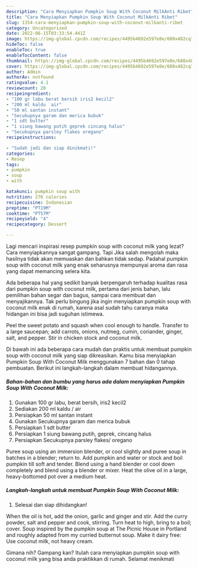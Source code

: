 ```yaml
---
description: "Cara Menyiapkan Pumpkin Soup With Coconut MilkAnti Ribet"
title: "Cara Menyiapkan Pumpkin Soup With Coconut MilkAnti Ribet"
slug: 1354-cara-menyiapkan-pumpkin-soup-with-coconut-milkanti-ribet
category: Uncategorized
date: 2022-06-15T03:33:54.441Z
image: https://img-global.cpcdn.com/recipes/4495b4692e597e8e/680x482cq70/pumpkin-soup-with-coconut-milk-foto-resep-utama.jpg
hideToc: false
enableToc: true
enableTocContent: false
thumbnail: https://img-global.cpcdn.com/recipes/4495b4692e597e8e/680x482cq70/pumpkin-soup-with-coconut-milk-foto-resep-utama.jpg
cover: https://img-global.cpcdn.com/recipes/4495b4692e597e8e/680x482cq70/pumpkin-soup-with-coconut-milk-foto-resep-utama.jpg
author: Admin
authorAv: notfound
ratingvalue: 4.1
reviewcount: 20
recipeingredient:
- "100 gr labu berat bersih iris2 kecil2"
- "200 ml kaldu  air"
- "50 ml santan instant"
- "Secukupnya garam dan merica bubuk"
- "1 sdt butter"
- "1 siung bawang putih geprek cincang halus"
- "Secukupnya parsley flakes oregano"
recipeinstructions:

- "Sudah jadi dan siap dinikmati!"
categories:
- Resep
tags:
- pumpkin
- soup
- with

katakunci: pumpkin soup with 
nutrition: 276 calories
recipecuisine: Indonesian
preptime: "PT19M"
cooktime: "PT57M"
recipeyield: "4"
recipecategory: Dessert

---
```



Lagi mencari inspirasi resep pumpkin soup with coconut milk yang lezat? Cara menyiapkannya sangat gampang. Tapi Jika salah mengolah maka hasilnya tidak akan memuaskan dan bahkan tidak sedap. Padahal pumpkin soup with coconut milk yang enak seharusnya mempunyai aroma dan rasa yang dapat memancing selera kita.


Ada beberapa hal yang sedikit banyak berpengaruh terhadap kualitas rasa dari pumpkin soup with coconut milk, pertama dari jenis bahan, lalu pemilihan bahan segar dan bagus, sampai cara membuat dan menyajikannya. Tak perlu bingung jika ingin menyiapkan pumpkin soup with coconut milk enak di rumah, karena asal sudah tahu caranya maka hidangan ini bisa jadi suguhan istimewa.

Peel the sweet potato and squash when cool enough to handle. Transfer to a large saucepan; add carrots, onions, nutmeg, cumin, coriander, ginger, salt, and pepper. Stir in chicken stock and coconut milk.


Di bawah ini ada beberapa cara mudah dan praktis untuk membuat pumpkin soup with coconut milk yang siap dikreasikan. Kamu bisa menyiapkan Pumpkin Soup With Coconut Milk menggunakan 7 bahan dan 0 tahap pembuatan. Berikut ini langkah-langkah dalam membuat hidangannya.

<!--inarticleads1-->

##### Bahan-bahan dan bumbu yang harus ada dalam menyiapkan Pumpkin Soup With Coconut Milk:

1. Gunakan 100 gr labu, berat bersih, iris2 kecil2
1. Sediakan 200 ml kaldu / air
1. Persiapkan 50 ml santan instant
1. Gunakan Secukupnya garam dan merica bubuk
1. Persiapkan 1 sdt butter
1. Persiapkan 1 siung bawang putih, geprek, cincang halus
1. Persiapkan Secukupnya parsley flakes/ oregano


Puree soup using an immersion blender, or cool slightly and puree soup in batches in a blender; return to. Add pumpkin and water or stock and boil pumpkin till soft and tender. Blend using a hand blender or cool down completely and blend using a blender or mixer. Heat the olive oil in a large, heavy-bottomed pot over a medium heat. 

<!--inarticleads2-->

##### Langkah-langkah untuk membuat Pumpkin Soup With Coconut Milk:


1. Selesai dan siap dihidangkan!

When the oil is hot, add the onion, garlic and ginger and stir. Add the curry powder, salt and pepper and cook, stirring. Turn heat to high, bring to a boil; cover. Soup inspired by the pumpkin soup at The Picnic House in Portland and roughly adapted from my curried butternut soup. Make it dairy free: Use coconut milk, not heavy cream. 

Gimana nih? Gampang kan? Itulah cara menyiapkan pumpkin soup with coconut milk yang bisa anda praktikkan di rumah. Selamat menikmati
